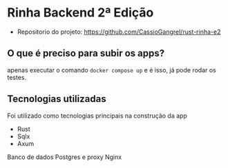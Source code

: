 # Rinha Backend 2ª Edição
  * Repositorio do projeto: https://github.com/CassioGangrel/rust-rinha-e2

## O que é preciso para subir os apps?

apenas executar o comando `docker compose up` e é isso, já pode rodar os testes.

## Tecnologias utilizadas

Foi utilizado como tecnologias principais na construção da app

* Rust
* Sqlx
* Axum

Banco de dados Postgres e proxy Nginx